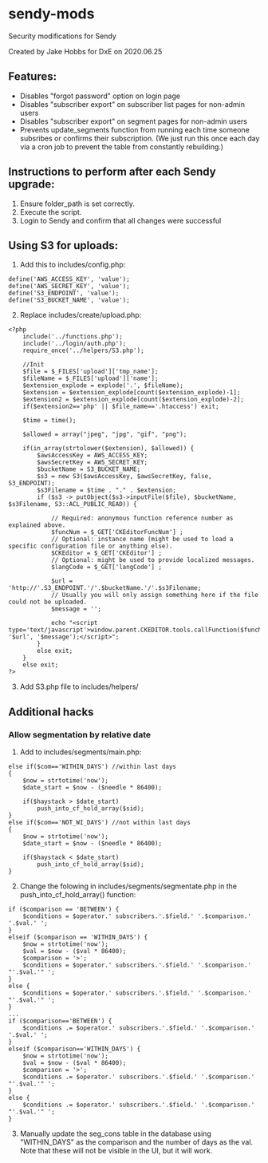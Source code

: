 # sendy-mods
Security modifications for Sendy

Created by Jake Hobbs for DxE on 2020.06.25

## Features:
- Disables "forgot password" option on login page
- Disables "subscriber export" on subscriber list pages for non-admin users
- Disables "subscriber export" on segment pages for non-admin users
- Prevents update_segments function from running each time someone subsribes or confirms their subscription. (We just run this once each day via a cron job to prevent the table from constantly rebuilding.)

## Instructions to perform after each Sendy upgrade:
1. Ensure folder_path is set correctly.
2. Execute the script.
3. Login to Sendy and confirm that all changes were successful

## Using S3 for uploads:
1. Add this to includes/config.php:
```
define('AWS_ACCESS_KEY', 'value');
define('AWS_SECRET_KEY', 'value');
define('S3_ENDPOINT', 'value');
define('S3_BUCKET_NAME', 'value');
```
2. Replace includes/create/upload.php:
```
<?php
    include('../functions.php');
    include('../login/auth.php');
    require_once('../helpers/S3.php');
    
    //Init
    $file = $_FILES['upload']['tmp_name'];
    $fileName = $_FILES['upload']['name'];
    $extension_explode = explode('.', $fileName);
    $extension = $extension_explode[count($extension_explode)-1];
    $extension2 = $extension_explode[count($extension_explode)-2];
    if($extension2=='php' || $file_name=='.htaccess') exit;

    $time = time();

    $allowed = array("jpeg", "jpg", "gif", "png");

    if(in_array(strtolower($extension), $allowed)) {
        $awsAccessKey = AWS_ACCESS_KEY;
        $awsSecretKey = AWS_SECRET_KEY;
        $bucketName = S3_BUCKET_NAME;
        $s3 = new S3($awsAccessKey, $awsSecretKey, false, S3_ENDPOINT);
        $s3Filename = $time . "." . $extension;
        if ($s3 -> putObject($s3->inputFile($file), $bucketName, $s3Filename, S3::ACL_PUBLIC_READ)) {

            // Required: anonymous function reference number as explained above.
            $funcNum = $_GET['CKEditorFuncNum'] ;
            // Optional: instance name (might be used to load a specific configuration file or anything else).
            $CKEditor = $_GET['CKEditor'] ;
            // Optional: might be used to provide localized messages.
            $langCode = $_GET['langCode'] ;

            $url = 'http://'.S3_ENDPOINT.'/'.$bucketName.'/'.$s3Filename;
            // Usually you will only assign something here if the file could not be uploaded.
            $message = '';

            echo "<script type='text/javascript'>window.parent.CKEDITOR.tools.callFunction($funcNum, '$url', '$message');</script>";
        }
        else exit;
    }
    else exit;
?>
```
3. Add S3.php file to includes/helpers/

## Additional hacks
### Allow segmentation by relative date
1. Add to includes/segments/main.php:
```
else if($com=='WITHIN_DAYS') //within last days
{
    $now = strtotime('now');
    $date_start = $now - ($needle * 86400);

    if($haystack > $date_start)
        push_into_cf_hold_array($sid);
}
else if($com=='NOT_WI_DAYS') //not within last days
{
    $now = strtotime('now');
    $date_start = $now - ($needle * 86400);

    if($haystack < $date_start)
        push_into_cf_hold_array($sid);
}
```
2. Change the folowing in includes/segments/segmentate.php in the push_into_cf_hold_array() function:
```
if ($comparison == 'BETWEEN') {
    $conditions = $operator.' subscribers.'.$field.' '.$comparison.' '.$val.' ';
}
elseif ($comparison == 'WITHIN_DAYS') {
    $now = strtotime('now');
    $val = $now - ($val * 86400);
    $comparison = '>';
    $conditions = $operator.' subscribers.'.$field.' '.$comparison.' "'.$val.'" ';
}
else {
    $conditions = $operator.' subscribers.'.$field.' '.$comparison.' "'.$val.'" ';
}
...
if ($comparison=='BETWEEN') {
    $conditions .= $operator.' subscribers.'.$field.' '.$comparison.' '.$val.' ';
}
elseif ($comparison=='WITHIN_DAYS') {
    $now = strtotime('now');
    $val = $now - ($val * 86400);
    $comparison = '>';
    $conditions .= $operator.' subscribers.'.$field.' '.$comparison.' "'.$val.'" ';
}
else {
    $conditions .= $operator.' subscribers.'.$field.' '.$comparison.' "'.$val.'" ';
}
``` 
3. Manually update the seg_cons table in the database using "WITHIN_DAYS" as the comparison and the number of days as the val. Note that these will not be visible in the UI, but it will work.
